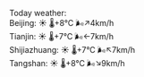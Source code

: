 Today weather:  
Beijing: ☀️   🌡️+8°C 🌬️↗4km/h  
Tianjin: ☀️   🌡️+7°C 🌬️←7km/h  
Shijiazhuang: ☀️   🌡️+7°C 🌬️↖7km/h  
Tangshan: ☀️   🌡️+8°C 🌬️↘9km/h  
